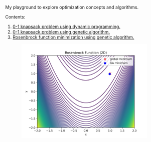 My playground to explore optimization concepts and algorithms.

Contents:
1. [0-1 knapsack problem using dynamic programming.](https://github.com/mmahyoub/optimization-from-scratch/tree/main/knapsack)
2. [0-1 knapsack problem using genetic algorithm.](https://github.com/mmahyoub/optimization-from-scratch/tree/main/knapsack)
3. [Rosenbrock function minimization using genetic algorithm.](https://github.com/mmahyoub/optimization-from-scratch/tree/main/genetic-algorithm) 
<div align = "center">
<img src="https://github.com/mmahyoub/optimization-from-scratch/blob/main/genetic-algorithm/ga_rosenbrock.jpg" alt="Rosenbrock" width="400" style=""/>
</div>